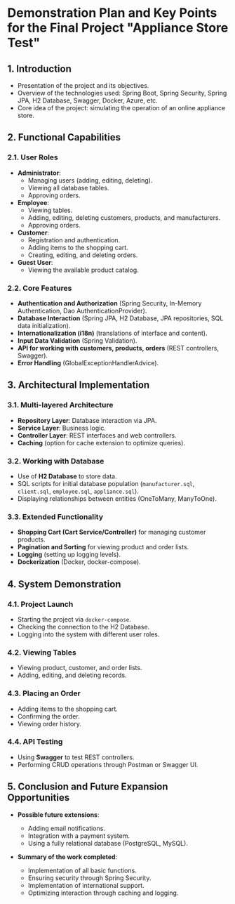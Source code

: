 # Demonstration Plan and Key Points for the Final Project "Appliance Store Test"

## 1. Introduction
- Presentation of the project and its objectives.
- Overview of the technologies used: Spring Boot, Spring Security, Spring JPA, H2 Database, Swagger, Docker, Azure, etc.
- Core idea of the project: simulating the operation of an online appliance store.

## 2. Functional Capabilities
### 2.1. User Roles
- **Administrator**:
  - Managing users (adding, editing, deleting).
  - Viewing all database tables.
  - Approving orders.
- **Employee**:
  - Viewing tables.
  - Adding, editing, deleting customers, products, and manufacturers.
  - Approving orders.
- **Customer**:
  - Registration and authentication.
  - Adding items to the shopping cart.
  - Creating, editing, and deleting orders.
- **Guest User**:
  - Viewing the available product catalog.

### 2.2. Core Features
- **Authentication and Authorization** (Spring Security, In-Memory Authentication, Dao AuthenticationProvider).
- **Database Interaction** (Spring JPA, H2 Database, JPA repositories, SQL data initialization).
- **Internationalization (i18n)** (translations of interface and content).
- **Input Data Validation** (Spring Validation).
- **API for working with customers, products, orders** (REST controllers, Swagger).
- **Error Handling** (GlobalExceptionHandlerAdvice).

## 3. Architectural Implementation
### 3.1. Multi-layered Architecture
- **Repository Layer**: Database interaction via JPA.
- **Service Layer**: Business logic.
- **Controller Layer**: REST interfaces and web controllers.
- **Caching** (option for cache extension to optimize queries).

### 3.2. Working with Database
- Use of **H2 Database** to store data.
- SQL scripts for initial database population (`manufacturer.sql`, `client.sql`, `employee.sql`, `appliance.sql`).
- Displaying relationships between entities (OneToMany, ManyToOne).

### 3.3. Extended Functionality
- **Shopping Cart (Cart Service/Controller)** for managing customer products.
- **Pagination and Sorting** for viewing product and order lists.
- **Logging** (setting up logging levels).
- **Dockerization** (Docker, docker-compose).

## 4. System Demonstration
### 4.1. Project Launch
- Starting the project via `docker-compose`.
- Checking the connection to the H2 Database.
- Logging into the system with different user roles.

### 4.2. Viewing Tables
- Viewing product, customer, and order lists.
- Adding, editing, and deleting records.

### 4.3. Placing an Order
- Adding items to the shopping cart.
- Confirming the order.
- Viewing order history.

### 4.4. API Testing
- Using **Swagger** to test REST controllers.
- Performing CRUD operations through Postman or Swagger UI.

## 5. Conclusion and Future Expansion Opportunities
- **Possible future extensions**:
  - Adding email notifications.
  - Integration with a payment system.
  - Using a fully relational database (PostgreSQL, MySQL).

- **Summary of the work completed**:
  - Implementation of all basic functions.
  - Ensuring security through Spring Security.
  - Implementation of international support.
  - Optimizing interaction through caching and logging.
